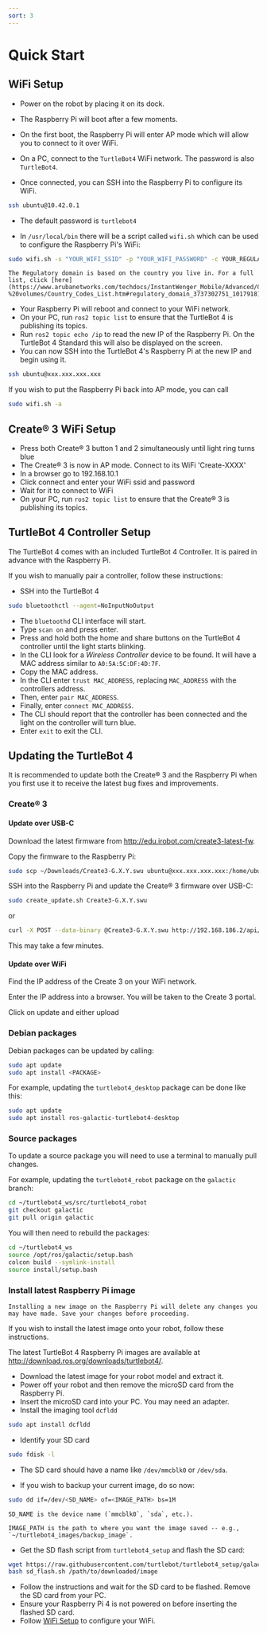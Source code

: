 ```yaml
---
sort: 3
---
```


# Quick Start

## WiFi Setup

- Power on the robot by placing it on its dock.

- The Raspberry Pi will boot after a few moments. 

- On the first boot, the Raspberry Pi will enter AP mode which will allow you to connect to it over WiFi.

- On a PC, connect to the `TurtleBot4` WiFi network. The password is also `TurtleBot4`.

- Once connected, you can SSH into the Raspberry Pi to configure its WiFi.

```bash
ssh ubuntu@10.42.0.1
```
- The default password is `turtlebot4`

- In `/usr/local/bin` there will be a script called `wifi.sh` which can be used to configure the Raspberry Pi's WiFi:

```bash
sudo wifi.sh -s "YOUR_WIFI_SSID" -p "YOUR_WIFI_PASSWORD" -c YOUR_REGULATORY_DOMAIN && sudo reboot
```

```note
The Regulatory domain is based on the country you live in. For a full list, click [here](https://www.arubanetworks.com/techdocs/InstantWenger_Mobile/Advanced/Content/Instant%20User%20Guide%20-%20volumes/Country_Codes_List.htm#regulatory_domain_3737302751_1017918).
```

- Your Raspberry Pi will reboot and connect to your WiFi network.
- On your PC, run `ros2 topic list` to ensure that the TurtleBot 4 is publishing its topics.
- Run `ros2 topic echo /ip` to read the new IP of the Raspberry Pi. On the TurtleBot 4 Standard this will also be displayed on the screen.
- You can now SSH into the TurtleBot 4's Raspberry Pi at the new IP and begin using it.

```bash
ssh ubuntu@xxx.xxx.xxx.xxx
```

If you wish to put the Raspberry Pi back into AP mode, you can call

```bash
sudo wifi.sh -a
```

## Create® 3 WiFi Setup

- Press both Create® 3 button 1 and 2 simultaneously until light ring turns blue
- The Create® 3 is now in AP mode. Connect to its WiFi 'Create-XXXX'
- In a browser go to 192.168.10.1
- Click connect and enter your WiFi ssid and password
- Wait for it to connect to WiFi
- On your PC, run `ros2 topic list` to ensure that the Create® 3 is publishing its topics.

## TurtleBot 4 Controller Setup

The TurtleBot 4 comes with an included TurtleBot 4 Controller. It is paired in advance with the Raspberry Pi.

If you wish to manually pair a controller, follow these instructions:

- SSH into the TurtleBot 4

```bash
sudo bluetoothctl --agent=NoInputNoOutput
```

- The `bluetoothd` CLI interface will start.
- Type `scan on` and press enter.
- Press and hold both the home and share buttons on the TurtleBot 4 controller until the light starts blinking.
- In the CLI look for a *Wireless Controller* device to be found. It will have a MAC address similar to `A0:5A:5C:DF:4D:7F`.
- Copy the MAC address.
- In the CLI enter `trust MAC_ADDRESS`, replacing `MAC_ADDRESS` with the controllers address.
- Then, enter `pair MAC_ADDRESS`.
- Finally, enter `connect MAC_ADDRESS`.
- The CLI should report that the controller has been connected and the light on the controller will turn blue.
- Enter `exit` to exit the CLI. 

## Updating the TurtleBot 4

It is recommended to update both the Create® 3 and the Raspberry Pi when you first use it to receive the latest bug fixes and improvements.

### Create® 3

#### Update over USB-C

Download the latest firmware from <http://edu.irobot.com/create3-latest-fw>.

Copy the firmware to the Raspberry Pi:

```bash
sudo scp ~/Downloads/Create3-G.X.Y.swu ubuntu@xxx.xxx.xxx.xxx:/home/ubuntu/
```

SSH into the Raspberry Pi and update the Create® 3 firmware over USB-C:

```bash
sudo create_update.sh Create3-G.X.Y.swu
```

or

```bash
curl -X POST --data-binary @Create3-G.X.Y.swu http://192.168.186.2/api/firmware-update
```

This may take a few minutes.

#### Update over WiFi

Find the IP address of the Create 3 on your WiFi network.

Enter the IP address into a browser. You will be taken to the Create 3 portal.

Click on update and either upload 

### Debian packages

Debian packages can be updated by calling:

```bash
sudo apt update
sudo apt install <PACKAGE>
```

For example, updating the `turtlebot4_desktop` package can be done like this:

```bash
sudo apt update
sudo apt install ros-galactic-turtlebot4-desktop
```

### Source packages

To update a source package you will need to use a terminal to manually pull changes.

For example, updating the `turtlebot4_robot` package on the `galactic` branch:

```bash
cd ~/turtlebot4_ws/src/turtlebot4_robot
git checkout galactic
git pull origin galactic
```

You will then need to rebuild the packages:

```bash
cd ~/turtlebot4_ws
source /opt/ros/galactic/setup.bash
colcon build --symlink-install
source install/setup.bash
```

### Install latest Raspberry Pi image

```warning
Installing a new image on the Raspberry Pi will delete any changes you may have made. Save your changes before proceeding.
```

If you wish to install the latest image onto your robot, follow these instructions.

The latest TurtleBot 4 Raspberry Pi images are available at http://download.ros.org/downloads/turtlebot4/.

- Download the latest image for your robot model and extract it. 
- Power off your robot and then remove the microSD card from the Raspberry Pi.
- Insert the microSD card into your PC. You may need an adapter.
- Install the imaging tool `dcfldd`

```bash
sudo apt install dcfldd
```
- Identify your SD card

```bash
sudo fdisk -l
```

- The SD card should have a name like `/dev/mmcblk0` or `/dev/sda`.

- If you wish to backup your current image, do so now:

```bash
sudo dd if=/dev/<SD_NAME> of=<IMAGE_PATH> bs=1M
```

```note
SD_NAME is the device name (`mmcblk0`, `sda`, etc.).

IMAGE_PATH is the path to where you want the image saved -- e.g., `~/turtlebot4_images/backup_image`.
```

- Get the SD flash script from `turtlebot4_setup` and flash the SD card:

```bash
wget https://raw.githubusercontent.com/turtlebot/turtlebot4_setup/galactic/scripts/sd_flash.sh
bash sd_flash.sh /path/to/downloaded/image
```
- Follow the instructions and wait for the SD card to be flashed. Remove the SD card from your PC.
- Ensure your Raspberry Pi 4 is not powered on before inserting the flashed SD card.
- Follow [WiFi Setup](#wifi-setup) to configure your WiFi.



